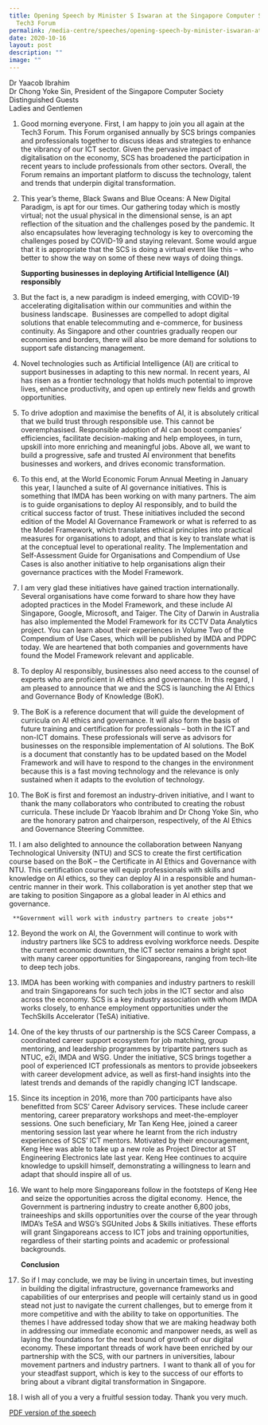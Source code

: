 ```yaml
---
title: Opening Speech by Minister S Iswaran at the Singapore Computer Society
  Tech3 Forum
permalink: /media-centre/speeches/opening-speech-by-minister-iswaran-at-the-singapore-computer-society-forum/
date: 2020-10-16
layout: post
description: ""
image: ""
---
```

Dr Yaacob Ibrahim   
Dr Chong Yoke Sin, President of the Singapore Computer Society   
Distinguished Guests   
Ladies and Gentlemen  
  
1. Good morning everyone. First, I am happy to join you all again at the Tech3 Forum. This Forum organised annually by SCS brings companies and professionals together to discuss ideas and strategies to enhance the vibrancy of our ICT sector. Given the pervasive impact of digitalisation on the economy, SCS has broadened the participation in recent years to include professionals from other sectors. Overall, the Forum remains an important platform to discuss the technology, talent and trends that underpin digital transformation.  
  
2. This year’s theme, Black Swans and Blue Oceans: A New Digital Paradigm, is apt for our times. Our gathering today which is mostly virtual; not the usual physical in the dimensional sense, is an apt reflection of the situation and the challenges posed by the pandemic. It also encapsulates how leveraging technology is key to overcoming the challenges posed by COVID-19 and staying relevant. Some would argue that it is appropriate that the SCS is doing a virtual event like this – who better to show the way on some of these new ways of doing things.  
  
     **Supporting businesses in deploying Artificial Intelligence (AI) responsibly**   
  
3. But the fact is, a new paradigm is indeed emerging, with COVID-19 accelerating digitalisation within our communities and within the business landscape.  Businesses are compelled to adopt digital solutions that enable telecommuting and e-commerce, for business continuity. As Singapore and other countries gradually reopen our economies and borders, there will also be more demand for solutions to support safe distancing management.  
  
4. Novel technologies such as Artificial Intelligence (AI) are critical to support businesses in adapting to this new normal. In recent years, AI has risen as a frontier technology that holds much potential to improve lives, enhance productivity, and open up entirely new fields and growth opportunities.   
  
5. To drive adoption and maximise the benefits of AI, it is absolutely critical that we build trust through responsible use. This cannot be overemphasised. Responsible adoption of AI can boost companies’ efficiencies, facilitate decision-making and help employees, in turn, upskill into more enriching and meaningful jobs. Above all, we want to build a progressive, safe and trusted AI environment that benefits businesses and workers, and drives economic transformation.  
  
6. To this end, at the World Economic Forum Annual Meeting in January this year, I launched a suite of AI governance initiatives. This is something that IMDA has been working on with many partners. The aim is to guide organisations to deploy AI responsibly, and to build the critical success factor of trust. These initiatives included the second edition of the Model AI Governance Framework or what is referred to as the Model Framework, which translates ethical principles into practical measures for organisations to adopt, and that is key to translate what is at the conceptual level to operational reality. The Implementation and Self-Assessment Guide for Organisations and Compendium of Use Cases is also another initiative to help organisations align their governance practices with the Model Framework.  
  
7. I am very glad these initiatives have gained traction internationally. Several organisations have come forward to share how they have adopted practices in the Model Framework, and these include AI Singapore, Google, Microsoft, and Taiger. The City of Darwin in Australia has also implemented the Model Framework for its CCTV Data Analytics project. You can learn about their experiences in Volume Two of the Compendium of Use Cases, which will be published by IMDA and PDPC today. We are heartened that both companies and governments have found the Model Framework relevant and applicable.   
  
8. To deploy AI responsibly, businesses also need access to the counsel of experts who are proficient in AI ethics and governance. In this regard, I am pleased to announce that we and the SCS is launching the AI Ethics and Governance Body of Knowledge (BoK).  
  
9. The BoK is a reference document that will guide the development of curricula on AI ethics and governance. It will also form the basis of future training and certification for professionals – both in the ICT and non-ICT domains. These professionals will serve as advisors for businesses on the responsible implementation of AI solutions. The BoK is a document that constantly has to be updated based on the Model Framework and will have to respond to the changes in the environment because this is a fast moving technology and the relevance is only sustained when it adapts to the evolution of technology.   
  
10. The BoK is first and foremost an industry-driven initiative, and I want to thank the many collaborators who contributed to creating the robust curricula. These include Dr Yaacob Ibrahim and Dr Chong Yoke Sin, who are the honorary patron and chairperson, respectively, of the AI Ethics and Governance Steering Committee.    

11. I am also delighted to announce the collaboration between Nanyang Technological University (NTU) and SCS to create the first certification course based on the BoK – the Certificate in AI Ethics and Governance with NTU. This certification course will equip professionals with skills and knowledge on AI ethics, so they can deploy AI in a responsible and human-centric manner in their work. This collaboration is yet another step that we are taking to position Singapore as a global leader in AI ethics and governance.  
  
     **Government will work with industry partners to create jobs**  
  
12. Beyond the work on AI, the Government will continue to work with industry partners like SCS to address evolving workforce needs. Despite the current economic downturn, the ICT sector remains a bright spot with many career opportunities for Singaporeans, ranging from tech-lite to deep tech jobs.  
  
13. IMDA has been working with companies and industry partners to reskill and train Singaporeans for such tech jobs in the ICT sector and also across the economy. SCS is a key industry association with whom IMDA works closely, to enhance employment opportunities under the TechSkills Accelerator (TeSA) initiative.  
  
14. One of the key thrusts of our partnership is the SCS Career Compass, a coordinated career support ecosystem for job matching, group mentoring, and leadership programmes by tripartite partners such as NTUC, e2i, IMDA and WSG. Under the initiative, SCS brings together a pool of experienced ICT professionals as mentors to provide jobseekers with career development advice, as well as first-hand insights into the latest trends and demands of the rapidly changing ICT landscape.   
  
15. Since its inception in 2016, more than 700 participants have also benefitted from SCS’ Career Advisory services. These include career mentoring, career preparatory workshops and meet-the-employer sessions. One such beneficiary, Mr Tan Keng Hee, joined a career mentoring session last year where he learnt from the rich industry experiences of SCS’ ICT mentors. Motivated by their encouragement, Keng Hee was able to take up a new role as Project Director at ST Engineering Electronics late last year. Keng Hee continues to acquire knowledge to upskill himself, demonstrating a willingness to learn and adapt that should inspire all of us.    
  
16. We want to help more Singaporeans follow in the footsteps of Keng Hee and seize the opportunities across the digital economy.  Hence, the Government is partnering industry to create another 6,800 jobs, traineeships and skills opportunities over the course of the year through IMDA’s TeSA and WSG’s SGUnited Jobs & Skills initiatives. These efforts will grant Singaporeans access to ICT jobs and training opportunities, regardless of their starting points and academic or professional backgrounds.   
  
     **Conclusion**  
  
17. So if I may conclude, we may be living in uncertain times, but investing in building the digital infrastructure, governance frameworks and capabilities of our enterprises and people will certainly stand us in good stead not just to navigate the current challenges, but to emerge from it more competitive and with the ability to take on opportunities. The themes I have addressed today show that we are making headway both in addressing our immediate economic and manpower needs, as well as laying the foundations for the next bound of growth of our digital economy. These important threads of work have been enriched by our partnership with the SCS, with our partners in universities, labour movement partners and industry partners.  I want to thank all of you for your steadfast support, which is key to the success of our efforts to bring about a vibrant digital transformation in Singapore.   
  
18. I wish all of you a very a fruitful session today. Thank you very much.

[PDF version of the speech](/files/Speeches%202020/opening%20speech%20by%20minister%20s%20iswaran%20at%20the%20singapore%20computer%20society%20tech3%20forum.pdf)